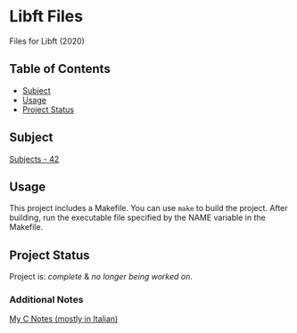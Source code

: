 # Libft Files 

Files for Libft (2020)

## Table of Contents
* [Subject](#subject)
* [Usage](#usage)
* [Project Status](#project-status)

## Subject

[Subjects - 42](https://ninads.notion.site/Subjects-42-39a82a431ded44db89fe1f75fbe5076a?pvs=4)

## Usage

This project includes a Makefile. You can use `make` to build the project. After building, run the executable file specified by the NAME variable in the Makefile.

## Project Status

Project is: _complete_ & _no longer being worked on_.

### Additional Notes

[My C Notes (mostly in Italian)](https://ninads.notion.site/4c1609df09cf4414a360c3409e03a531?v=ae958463d1a846358119b10efd8afc7f&pvs=4)
